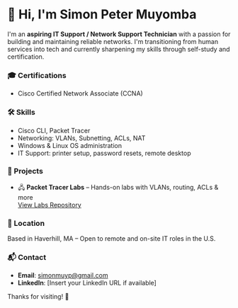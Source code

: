 # 👋 Hi, I'm Simon Peter Muyomba

I'm an **aspiring IT Support / Network Support Technician** with a passion for building and maintaining reliable networks. I'm transitioning from human services into tech and currently sharpening my skills through self-study and certification.

### 🎓 Certifications
- Cisco Certified Network Associate (CCNA)

### 🛠️ Skills
- Cisco CLI, Packet Tracer
- Networking: VLANs, Subnetting, ACLs, NAT
- Windows & Linux OS administration
- IT Support: printer setup, password resets, remote desktop

### 💼 Projects
- 🖧 **Packet Tracer Labs** – Hands-on labs with VLANs, routing, ACLs & more  
  [View Labs Repository](https://github.com/YOUR_USERNAME/packet-tracer-labs)

### 📍 Location
Based in Haverhill, MA – Open to remote and on-site IT roles in the U.S.

### 📬 Contact
- **Email**: simonmuyp@gmail.com
- **LinkedIn**: [Insert your LinkedIn URL if available]

Thanks for visiting! 🚀
